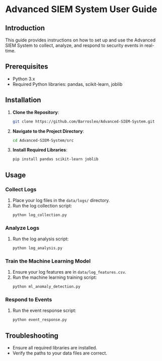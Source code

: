 # Advanced SIEM System User Guide

## Introduction
This guide provides instructions on how to set up and use the Advanced SIEM System to collect, analyze, and respond to security events in real-time.

## Prerequisites
- Python 3.x
- Required Python libraries: pandas, scikit-learn, joblib

## Installation
1. **Clone the Repository**:
    ```bash
    git clone https://github.com/Barrosleo/Advanced-SIEM-System.git
    ```

2. **Navigate to the Project Directory**:
    ```bash
    cd Advanced-SIEM-System/src
    ```

3. **Install Required Libraries**:
    ```bash
    pip install pandas scikit-learn joblib
    ```

## Usage

### Collect Logs
1. Place your log files in the `data/logs/` directory.
2. Run the log collection script:
    ```bash
    python log_collection.py
    ```

### Analyze Logs
1. Run the log analysis script:
    ```bash
    python log_analysis.py
    ```

### Train the Machine Learning Model
1. Ensure your log features are in `data/log_features.csv`.
2. Run the machine learning training script:
    ```bash
    python ml_anomaly_detection.py
    ```

### Respond to Events
1. Run the event response script:
    ```bash
    python event_response.py
    ```

## Troubleshooting
- Ensure all required libraries are installed.
- Verify the paths to your data files are correct.
